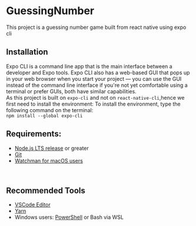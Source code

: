 # GuessingNumber
This project is a guessing number game built from react native using expo cli
<br>
## Installation
Expo CLI is a command line app that is the main interface between a developer and Expo tools. Expo CLI also has a web-based GUI that pops up in your web browser when you start your project — you can use the GUI instead of the command line interface if you're not yet comfortable using a terminal or prefer GUIs, both have similar capabilities.
<br>
As this project is built on `expo-cli` and not on `react-native-cli`,hence we first need to install the environment:
To install the environment, type the following command on the terminal:
<br>
`npm install --global expo-cli`
<br>
## Requirements:

* [Node.js LTS release](https://nodejs.org/en/) or greater
* [Git](https://git-scm.com/)
* [Watchman for macOS users](https://facebook.github.io/watchman/docs/install#buildinstall)
<br>

## Recommended Tools

* [VSCode Editor](https://code.visualstudio.com/download)
* [Yarn](https://classic.yarnpkg.com/en/docs/install#windows-stable)
* Windows users: [PowerShell](https://docs.microsoft.com/en-us/powershell/scripting/install/installing-powershell-core-on-windows?view=powershell-7.1) or Bash via WSL
